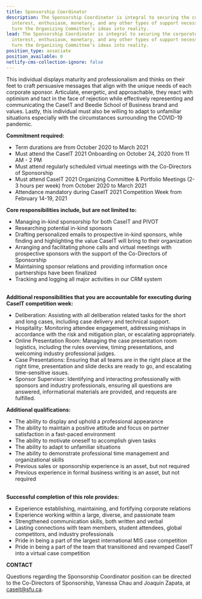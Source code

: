 ```yaml
---
title: Sponsorship Coordinator
description: The Sponsorship Coordinator is integral to securing the corporate
  interest, enthusiasm, monetary, and any other types of support necessary to
  turn the Organizing Committee’s ideas into reality.
lead: The Sponsorship Coordinator is integral to securing the corporate
  interest, enthusiasm, monetary, and any other types of support necessary to
  turn the Organizing Committee’s ideas into reality.
position_type: associate
position_available: 0
netlify-cms-collection-ignore: false
---
```


This individual displays maturity and professionalism and thinks on their feet to craft persuasive messages that align with the unique needs of each corporate sponsor. Articulate, energetic, and approachable, they react with optimism and tact in the face of rejection while effectively representing and communicating the CaseIT and Beedie School of Business brand and values. Lastly, this individual must also be willing to adapt to unfamiliar situations especially with the circumstances surrounding the COVID-19 pandemic.

**Commitment required:**

- Term durations are from October 2020 to March 2021
- Must attend the CaseIT 2021 Onboarding on October 24, 2020 from 11 AM - 2 PM
- Must attend regularly scheduled virtual meetings with the Co-Directors of Sponsorship
- Must attend CaseIT 2021 Organizing Committee & Portfolio Meetings (2-3 hours per week) from October 2020 to March 2021
- Attendance mandatory during CaseIT 2021 Competition Week from February 14-19, 2021

**Core responsibilities include, but are not limited to:**

- Managing in-kind sponsorship for both CaseIT and PIVOT
- Researching potential in-kind sponsors
- Drafting personalized emails to prospective in-kind sponsors, while finding and highlighting the value CaseIT will bring to their organization
- Arranging and facilitating phone calls and virtual meetings with prospective sponsors with the support of the Co-Directors of Sponsorship
- Maintaining sponsor relations and providing information once partnerships have been finalized
- Tracking and logging all major activities in our CRM system

**\
Additional responsibilities that you are accountable for executing during CaseIT competition week:**

- Deliberation: Assisting with all deliberation related tasks for the short and long cases, including case delivery and technical support.
- Hospitality: Monitoring attendee engagement, addressing mishaps in accordance with the risk and mitigation plan, or escalating appropriately.
- Online Presentation Room: Managing the case presentation room logistics, including the rules overview, timing presentations, and welcoming industry professional judges.
- Case Presentations: Ensuring that all teams are in the right place at the right time, presentation and slide decks are ready to go, and escalating time-sensitive issues.
- Sponsor Supervisor: Identifying and interacting professionally with sponsors and industry professionals, ensuring all questions are answered, informational materials are provided, and requests are fulfilled.

**Additional qualifications:**

- The ability to display and uphold a professional appearance
- The ability to maintain a positive attitude and focus on partner satisfaction in a fast-paced environment
- The ability to motivate oneself to accomplish given tasks
- The ability to adapt to unfamiliar situations
- The ability to demonstrate professional time management and organizational skills
- Previous sales or sponsorship experience is an asset, but not required
- Previous experience in formal business writing is an asset, but not required

**\
Successful completion of this role provides:**

- Experience establishing, maintaining, and fortifying corporate relations
- Experience working within a large, diverse, and passionate team
- Strengthened communication skills, both written and verbal
- Lasting connections with team members, student attendees, global competitors, and industry professionals
- Pride in being a part of the largest international MIS case competition
- Pride in being a part of the team that transitioned and revamped CaseIT into a virtual case competition

**CONTACT**

Questions regarding the Sponsorship Coordinator position can be directed to the Co-Directors of Sponsorship, Vanessa Chau and Joaquin Zapata, at caseit@sfu.ca.
